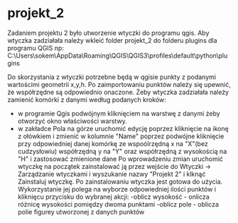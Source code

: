 # projekt_2
Zadaniem projektu 2 było utworzenie wtyczki do programu qgis.
Aby wtyczka zadziałała należy wkleić folder projekt_2 do folderu plugins dla programu QGIS np: C:\Users\sokem\AppData\Roaming\QGIS\QGIS3\profiles\default\python\plugins

Do skorzystania z wtyczki potrzebne będą w qgisie punkty z podanymi wartościmi geometrii x,y,h. 
Po zaimportowaniu punktów należy się upewnić, że współrzędne są odpowiednio onaczone. Żeby wtyczka zadziałała należy zamienić komórki z danymi według podanych kroków:
- w programie Qgis podwójnym kliknięciem na warstwę z danymi żeby otworzyć okno właściwości warstwy. 
- w zakładce Pola na górze uruchomić edycję poprzez kliknięcie na ikonę z ołówkiem i zmienić w kolumnie "Name" poprzez podwójne kliknięcie przy odpowiedniej danej komórkę ze wspoólrzędną x na "X"(bez cudzysłowiu) współrzędną y na "Y" oraz współrzędną z wysokością na "H" i zastosować zmienione dane
Po wprowadzeniu zmian uruchomić wtyczkę na początek zainstalować ją przez wejście do Wtyczki -> Zarządzanie wtyczkami i wyszukanie nazwy "Projekt 2" i klknąć Zainstaluj wtyczkę.
Po zainstalowaniu wtyczka jest gotowa do użycia.
Wykorzystanie jej polega na wyborze odpowiedniej ilości punktów i kliknięcu przycisku do wybranej akcji:
-oblicz wysokość - onlicza różnicę wysokości pomiędzy dwoma punktami
-oblicz pole - oblicza polie figurey utworzonej z danych punktów